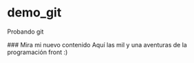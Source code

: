# demo_git
Probando git

### Mira mi nuevo contenido
Aquí las mil y una aventuras de la programación front :) 

